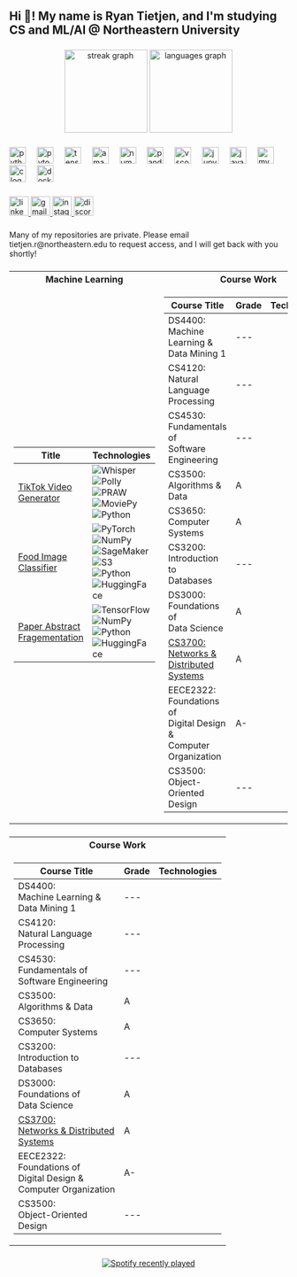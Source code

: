 <h2 align="left">Hi 👋! My name is Ryan Tietjen, and I'm studying CS and ML/AI @ Northeastern University</h2>

###

<div align="center">
  <img src="https://streak-stats.demolab.com?user=RyanTietjen&locale=en&mode=daily&theme=great-gatsby&hide_border=false&border_radius=5" height="150" alt="streak graph"  />
  <img src="https://github-readme-stats.vercel.app/api/top-langs?username=RyanTietjen&locale=en&hide_title=false&layout=compact&card_width=320&langs_count=5&theme=great-gatsby&hide_border=false" height="150" alt="languages graph"  />
</div>

###

<div align="left">
  <img src="https://img.shields.io/badge/Python-3776AB?logo=python&logoColor=white&style=for-the-badge" height="30" alt="python logo"  />
  <img width="12" />
  <img src="https://img.shields.io/badge/PyTorch-EE4C2C?logo=pytorch&logoColor=white&style=for-the-badge" height="30" alt="pytorch logo"  />
  <img width="12" />
  <img src="https://img.shields.io/badge/TensorFlow-FF6F00?logo=tensorflow&logoColor=black&style=for-the-badge" height="30" alt="tensorflow logo"  />
  <img width="12" />
  <img src="https://img.shields.io/badge/Amazon AWS-232F3E?logo=amazonaws&logoColor=white&style=for-the-badge" height="30" alt="amazonwebservices logo"  />
  <img width="12" />
  <img src="https://img.shields.io/badge/NumPy-013243?logo=numpy&logoColor=white&style=for-the-badge" height="30" alt="numpy logo"  />
  <img width="12" />
  <img src="https://img.shields.io/badge/pandas-150458?logo=pandas&logoColor=white&style=for-the-badge" height="30" alt="pandas logo"  />
  <img width="12" />
  <img src="https://img.shields.io/badge/Visual Studio Code-007ACC?logo=visualstudiocode&logoColor=white&style=for-the-badge" height="30" alt="vscode logo"  />
  <img width="12" />
  <img src="https://img.shields.io/badge/Jupyter-F37626?logo=jupyter&logoColor=black&style=for-the-badge" height="30" alt="jupyter logo"  />
  <img width="12" />
  <img src="https://skillicons.dev/icons?i=java" height="30" alt="java logo"  />
  <img width="12" />
  <img src="https://skillicons.dev/icons?i=mysql" height="30" alt="mysql logo"  />
  <img width="12" />
  <img src="https://skillicons.dev/icons?i=c" height="30" alt="c logo"  />
  <img width="12" />
  <img src="https://cdn.simpleicons.org/docker/2496ED" height="30" alt="docker logo"  />
</div>

###



<div align="left">
  <a href="https://www.linkedin.com/in/ryantietjen/" target="_blank">
    <img src="https://img.shields.io/static/v1?message=LinkedIn&logo=linkedin&label=&color=0077B5&logoColor=white&labelColor=&style=for-the-badge" height="35" alt="linkedin logo"  />
  </a>
  <a href="tietjen.r@northeastern.edu" target="_blank">
    <img src="https://img.shields.io/static/v1?message=Gmail&logo=gmail&label=&color=D14836&logoColor=white&labelColor=&style=for-the-badge" height="35" alt="gmail logo"  />
  </a>
  <a href="https://www.instagram.com/ryan_tietjen/?next=%2Fnupowerlifting%2F" target="_blank">
    <img src="https://img.shields.io/static/v1?message=Instagram&logo=instagram&label=&color=E4405F&logoColor=white&labelColor=&style=for-the-badge" height="35" alt="instagram logo"  />
  </a>
  <a href="ryaniwnl" target="_blank">
    <img src="https://img.shields.io/static/v1?message=Discord&logo=discord&label=&color=7289DA&logoColor=white&labelColor=&style=for-the-badge" height="35" alt="discord logo"  />
  </a>
</div>

###

<p align="left">Many of my repositories are private. Please email tietjen.r@northeastern.edu to request access, and I will get back with you shortly!</p>

###


### 
<table>
<tr><th>Machine Learning </th><th>Course Work</th></tr>
<tr><td>

|Title | Technologies|
|--|--|
| [TikTok Video Generator](https://github.com/RyanTietjen/ContentGenerator) | ![Whisper](https://img.shields.io/badge/Whisper-black?style=flat-square&logo=openai) ![Polly](https://img.shields.io/badge/Polly-black?style=flat-square&logo=amazon) <br> ![PRAW](https://img.shields.io/badge/PRAW-black?style=flat-square&logo=reddit) ![MoviePy](https://img.shields.io/badge/MoviePy-black?style=flat-square&logo=moviepy) <br> ![Python](https://img.shields.io/badge/Python-black?style=flat-square&logo=python)|
| [Food Image Classifier](https://github.com/RyanTietjen/Food-Classifier-pytorch-ver.-) | ![PyTorch](https://img.shields.io/badge/PyTorch-black?style=flat-square&logo=pytorch) ![NumPy](https://img.shields.io/badge/NumPy-black?style=flat-square&logo=numpy) <br> ![SageMaker](https://img.shields.io/badge/SageMaker-black?style=flat-square&logo=amazon) ![S3](https://img.shields.io/badge/S3-black?style=flat-square&logo=amazon) <br> ![Python](https://img.shields.io/badge/Python-black?style=flat-square&logo=python) ![HuggingFace](https://img.shields.io/badge/Demo-black?style=flat-square&logo=huggingface)|
| [Paper Abstract Fragementation](https://github.com/RyanTietjen/Paper-Fragmentation) | ![TensorFlow](https://img.shields.io/badge/TensorFlow-black?style=flat-square&logo=tensorflow) ![NumPy](https://img.shields.io/badge/NumPy-black?style=flat-square&logo=numpy) <br> ![Python](https://img.shields.io/badge/Python-black?style=flat-square&logo=python) ![HuggingFace](https://img.shields.io/badge/Demo-black?style=flat-square&logo=huggingface)|

</td><td>

|Course Title | Grade | Technologies|
|--|--|--|
| DS4400: <br> Machine Learning & <br> Data Mining 1 | --- |  |
| CS4120: <br> Natural Language <br> Processing  | --- |  |
| CS4530: <br> Fundamentals of <br> Software Engineering | --- |  |
| CS3500: <br> Algorithms & Data | A |  |
| CS3650: <br> Computer Systems | A |  |
| CS3200: <br> Introduction to <br> Databases | --- |  |
| DS3000: <br> Foundations of <br> Data Science | A |  |
| [CS3700:<br>Networks & Distributed<br>Systems](https://github.com/RyanTietjen/cs3700)| A |  |
| EECE2322: <br> Foundations of <br> Digital Design & <br> Computer Organization | A- |  |
| CS3500: <br> Object-Oriented <br> Design | --- |  |


</td></tr> </table>

###
<table>
<tr><th>Course Work</th></tr>
<tr>
<td>

|Course Title | Grade | Technologies|
|--|--|--|
| DS4400: <br> Machine Learning & <br> Data Mining 1 | --- |  |
| CS4120: <br> Natural Language <br> Processing  | --- |  |
| CS4530: <br> Fundamentals of <br> Software Engineering | --- |  |
| CS3500: <br> Algorithms & Data | A |  |
| CS3650: <br> Computer Systems | A |  |
| CS3200: <br> Introduction to <br> Databases | --- |  |
| DS3000: <br> Foundations of <br> Data Science | A |  |
| [CS3700:<br>Networks & Distributed<br>Systems](https://github.com/RyanTietjen/cs3700)| A |  |
| EECE2322: <br> Foundations of <br> Digital Design & <br> Computer Organization | A- |  |
| CS3500: <br> Object-Oriented <br> Design | --- |  |

</td></tr> </table>

###



<div align="center">
  <a href="https://open.spotify.com/user/Yvng_Ryan">
    <img src="https://spotify-recently-played-readme.vercel.app/api?user=6hgph9ohv0dyc7zpjr2i6wfh1&count=5&unique=false" alt="Spotify recently played"  />
  </a>
</div>

###
